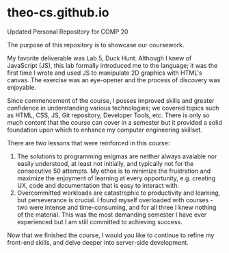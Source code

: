 # theo-cs.github.io
Updated Personal Repository for COMP 20

The purpose of this repository is to showcase our coursework.

My favorite deliverable was Lab 5, Duck Hunt. Although I knew of JavaScript (JS), this lab formally introduced me to the language; it was the first time I wrote and used JS to manipulate 2D graphics with HTML's canvas. The exercise was an eye-opener and the process of discovery was enjoyable.

Since commencement of the course, I posses improved skills and greater confidence in understanding various technologies; we covered topics such as HTML, CSS, JS, Git repository, Developer Tools, etc. There is only so much content that the course can cover in a semester but it provided a solid foundation upon which to enhance my computer engineering skillset.

There are two lessons that were reinforced in this course: 
1. The solutions to programming enigmas are neither always avaiable nor easily understood, at least not initially, and typically not for the consecutive 50 attempts. My ethos is to minimize the frustration and maximize the enjoyment of learning at every opportunity, e.g. creating UX, code and documentation that is easy to interact with.
2. Overcommitted workloads are catastrophic to productivity and learning, but perseverance is crucial. I found myself overloaded with courses - two were intense and time-consuming, and for all three I knew nothing of the material. This was the most demanding semester I have ever experienced but I am still committed to achieving success.

Now that we finished the course, I would you like to continue to refine my front-end skills, and delve deeper into server-side development.
